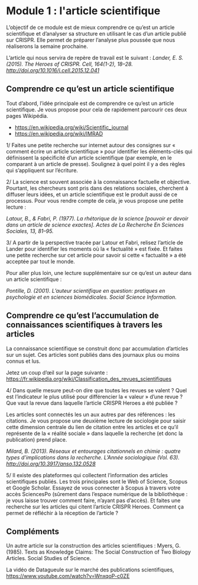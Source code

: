 # Module 1 : l'article scientifique

L’objectif de ce module est de mieux comprendre ce qu’est un article scientifique et d’analyser sa structure  en utilisant le cas d’un article publié sur CRISPR. Elle permet de préparer l’analyse plus poussée que nous réaliserons la semaine prochaine.

L’article qui nous servira de repère de travail est le suivant : *Lander, E. S. (2015). The Heroes of CRISPR. Cell, 164(1-2), 18–28. http://doi.org/10.1016/j.cell.2015.12.041*

## Comprendre ce qu’est un article scientifique

Tout d’abord, l’idée principale est de comprendre ce qu’est un article scientifique. Je vous propose pour cela de rapidement parcourir ces deux pages Wikipédia. 

- https://en.wikipedia.org/wiki/Scientific_journal
- https://en.wikipedia.org/wiki/IMRAD 

1/ Faites une petite recherche sur internet autour des consignes sur « comment écrire un article scientifique » pour identifier les éléments-clés qui définissent la spécificité d’un article scientifique (par exemple, en le comparant à un article de presse). Soulignez à quel point il y a des règles qui s’appliquent sur l’écriture.

2/ La science est souvent associée à la connaissance factuelle et objective. Pourtant, les chercheurs sont pris dans des relations sociales, cherchent à diffuser leurs idées, et un article scientifique est le produit aussi de ce processus. Pour vous rendre compte de cela, je vous propose une petite lecture : 

*Latour, B., & Fabri, P. (1977). La rhétorique de la science [pouvoir er devoir dans un article de science exactes]. Actes de La Recherche En Sciences Sociales, 13, 81–95.*

3/ A partir de la perspective tracée par Latour et Fabri, relisez l’article de Lander pour identifier les moments où la « factualité » est fixée. Et faites une petite recherche sur cet article pour savoir si cette « factualité » a été acceptée par tout le monde. 

Pour aller plus loin, une lecture supplémentaire sur ce qu’est un auteur dans un article scientifique : 

*Pontille, D. (2001). L’auteur scientifique en question: pratiques en psychologie et en sciences biomédicales. Social Science Information.*


## Comprendre ce qu’est l’accumulation de connaissances scientifiques à travers les articles

La connaissance scientifique se construit donc par accumulation d’articles sur un sujet. Ces articles sont publiés dans des journaux plus ou moins connus et lus. 

Jetez un coup d’œil sur la page suivante : https://fr.wikipedia.org/wiki/Classification_des_revues_scientifiques

4/ Dans quelle mesure peut-on dire que toutes les revues se valent ? Quel est l’indicateur le plus utilisé pour différencier la « valeur » d’une revue ? Que vaut la revue dans laquelle l’article CRISPR Heroes a été publiée ?

Les articles  sont connectés les un aux autres par des références : les citations. Je vous propose une deuxième lecture de sociologie pour saisir cette dimension centrale du lien de citation entre les articles et ce qu’il représente de la « réalité sociale » dans laquelle la recherche (et donc la publication) prend place.

*Milard, B. (2013). Réseaux et entourages citationnels en chimie : quatre types d’implications dans la recherche. L’Année sociologique (Vol. 63). http://doi.org/10.3917/anso.132.0528*

5/ Il existe des plateformes qui collectent l’information des articles scientifiques publiés. Les trois principales sont le Web of Science, Scopus et Google Scholar. Essayez de vous connecter à Scopus à travers votre accès SciencesPo (sûrement dans l’espace numérique de la bibliothèque : je vous laisse trouver comment faire, n’ayant pas d’accès). Et faites une recherche sur les articles qui citent l’article CRISPR Heroes. Comment ça permet de réfléchir à la réception de l’article ? 

## Compléments 

Un autre article sur la construction des articles scientifiques : Myers, G. (1985). Texts as Knowledge Claims: The Social Construction of Two Biology Articles. Social Studies of Science. 

La vidéo de Datagueule sur le marché des publications scientifiques, https://www.youtube.com/watch?v=WnxqoP-c0ZE
